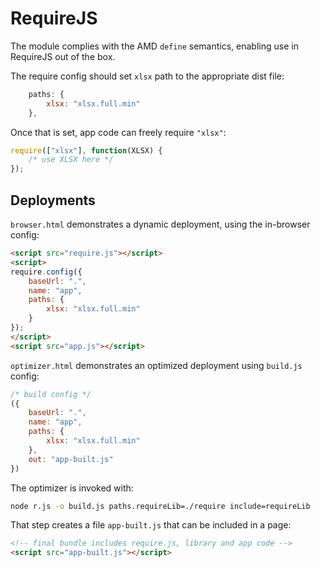 # RequireJS

The module complies with the AMD `define` semantics, enabling use in RequireJS
out of the box.

The require config should set `xlsx` path to the appropriate dist file:

```js
	paths: {
		xlsx: "xlsx.full.min"
	},
```

Once that is set, app code can freely require `"xlsx"`:

```js
require(["xlsx"], function(XLSX) {
	/* use XLSX here */
});
```

## Deployments

`browser.html` demonstrates a dynamic deployment, using the in-browser config:

```html
<script src="require.js"></script>
<script>
require.config({
	baseUrl: ".",
	name: "app",
	paths: {
		xlsx: "xlsx.full.min"
	}
});
</script>
<script src="app.js"></script>
```

`optimizer.html` demonstrates an optimized deployment using `build.js` config:

```js
/* build config */
({
	baseUrl: ".",
	name: "app",
	paths: {
		xlsx: "xlsx.full.min"
	},
	out: "app-built.js"
})
```

The optimizer is invoked with:

```bash
node r.js -o build.js paths.requireLib=./require include=requireLib
```

That step creates a file `app-built.js` that can be included in a page:

```html
<!-- final bundle includes require.js, library and app code -->
<script src="app-built.js"></script>
```



